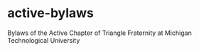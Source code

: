 # active-bylaws
Bylaws of the Active Chapter of Triangle Fraternity at Michigan Technological University
